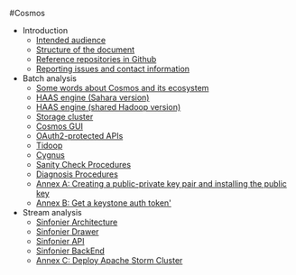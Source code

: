 #<a name="top"></a>Cosmos

* Introduction
    * [Intended audience](./introduction.md#section1)
    * [Structure of the document](./introduction.md#section2)
    * [Reference repositories in Github](./introduction.md#section3)
    * [Reporting issues and contact information](./introduction.md#section4)
* Batch analysis
    * [Some words about Cosmos and its ecosystem](./batch/some_words_about_cosmos_and_ecosystem.md)
    * [HAAS engine (Sahara version)](./batch/haas_engine_sahara.md)
    * [HAAS engine (shared Hadoop version)](./batch/haas_engine_shared_hadoop.md)
    * [Storage cluster](./batch/storage_cluster.md)
    * [Cosmos GUI](./batch/cosmos_gui.md)
    * [OAuth2-protected APIs](./batch/oauth2_protected_apis.md)
    * [Tidoop](./batch/tidoop.md)
    * [Cygnus](./batch/cygnus.md)
    * [Sanity Check Procedures](./batch/sanity_check_procedures.md)
    * [Diagnosis Procedures](./batch/diagnosis_procedures.md)
    * [Annex A: Creating a public-private key pair and installing the public key](./batch/annex_a_create_and_install_keypair.md)
    * [Annex B: Get a keystone auth token'](./batch/annex_b_get_keystone_auth_token.md)
* Stream analysis
    * [Sinfonier Architecture](./streaming/stream_processing_sinfonier_architecture.md)
    * [Sinfonier Drawer](./streaming/stream_processing_sinfonier_drawer.md)
    * [Sinfonier API](./streaming/stream_processing_sinfonier_api.md)
    * [Sinfonier BackEnd](./streaming/stream_processing_sinfonier_backend.md)
    * [Annex C: Deploy Apache Storm Cluster](./streaming/annex_c_deploy_storm_cluster.md)
